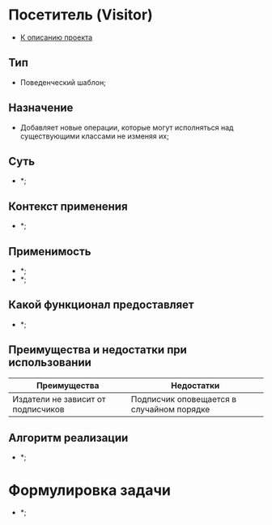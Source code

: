 # Посетитель (Visitor)
* [К описанию проекта](https://github.com/engine-it-in/java-design-patterns)
## Тип
* Поведенческий шаблон;
## Назначение
* Добавляет новые операции, которые могут исполняться над существующими 
классами не изменяя их;
## Суть
* *;
## Контекст применения
* *;
## Применимость
* *;
* *;
## Какой функционал предоставляет
* *;
## Преимущества и недостатки при использовании
| Преимущества                        | Недостатки                                |
|-------------------------------------|-------------------------------------------|
| Издатели не зависит от подписчиков  | Подписчик оповещается в случайном порядке |
## Алгоритм реализации
* *;
# Формулировка задачи
* *;